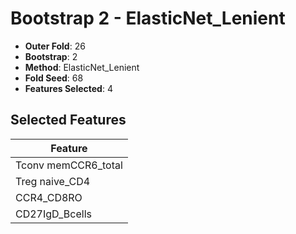 # Bootstrap 2 - ElasticNet_Lenient

- **Outer Fold**: 26
- **Bootstrap**: 2
- **Method**: ElasticNet_Lenient
- **Fold Seed**: 68
- **Features Selected**: 4

## Selected Features

| Feature |
|---------|
| Tconv memCCR6_total |
| Treg naive_CD4 |
| CCR4_CD8RO |
| CD27IgD_Bcells |
